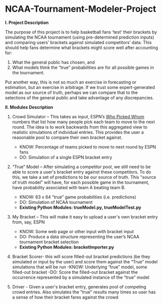 # NCAA-Tournament-Modeler-Project

**I. Project Description**

The purpose of this project is to help basketball fans ‘test’ their brackets by simulating the NCAA tournament (using pre-determined prediction inputs) and comparing users' brackets against simulated competitors’ data. This should help fans determine what brackets might score well after accounting for:
1.	What the general public has chosen, and 
2.	What models think the “true” probabilities are for all possible games in the tournament.

Put another way, this is not so much an exercise in forecasting or estimation, but an exercise in arbitrage. If we trust some expert-generated model as our source of truth, perhaps we can compare that to the selections of the general public and take advantage of any discrepancies.


**II. Modules Description**
1. Crowd Simulator – This takes as input, ESPN’s [Who Picked Whom](https://fantasy.espn.com/tournament-challenge-bracket/2022/en/whopickedwhom) numbers that list how many people pick each team to move to the next round. The idea is to work backwards from this aggregated view to realistic simulations of individual entries. This provides the user a reasonable pool to compare their own bracket against.
	- KNOW: Percentage of teams picked to move to next round by ESPN fans
	- DO: Simulation of a single ESPN bracket entry

2. “True” Model – After simulating a competitor pool, we still need to be able to score a user's bracket entry against these competitors. To do this, we take a set of predictions to be our source of truth. This "source of truth model" will have, for each possible game in the tournament, have probability associated with team A beating team B.
	- KNOW: 63 x 64 “true” game probabilities (i.e. predictions)
	- DO: Simulation of NCAA tournament 
	- **Existing Python Modules: trueModel.py, trueModelTest.py**

3. My Bracket – This will make it easy to upload a user's own bracket entry from, say, ESPN
	- KNOW: Some web page or other input with bracket input
	- DO: Produce a data structure representing the user’s NCAA tournament bracket selection
	- **Existing Python Modules: bracketImporter.py**

4. Bracket Scorer- this will score filled-out bracket predictions (be they simulated or input by the user) and score them against the “True” model simulations that will be run
	-KNOW: Underlying “true” model, some filled-out bracket
	-DO: Score the filled-out bracket against the occurrence represented by a simulated instance of the “true” model
  
 5. Driver - Given a user's bracket entry, generates pool of competing crowd entries. Also simulates the "true" results many times so user has a sense of how their bracket fares against the crowd
